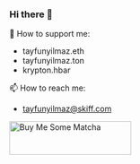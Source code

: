 ### Hi there 👋

💸 How to support me:
- tayfunyilmaz.eth
- tayfunyilmaz.ton
- krypton.hbar 
  
📫 How to reach me:
- tayfunyilmaz@skiff.com

<a href="https://www.buymeacoffee.com/pwned" target="_blank"><img src="https://cdn.buymeacoffee.com/buttons/v2/default-green.png" alt="Buy Me Some Matcha" style="height: 60px !important;width: 217px !important;" ></a>
